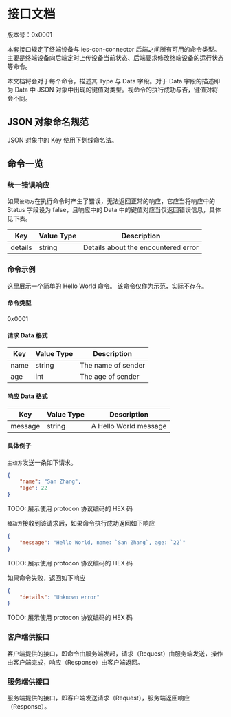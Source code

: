 # 接口文档

版本号：0x0001

本套接口规定了终端设备与 ies-con-connector 后端之间所有可用的命令类型。
主要是终端设备向后端定时上传设备当前状态、后端要求修改终端设备的运行状态等命令。

本文档将会对于每个命令，描述其 Type 与 Data 字段。对于 Data 字段的描述即为 Data 中 JSON 对象中出现的键值对类型。视命令的执行成功与否，键值对将会不同。

## JSON 对象命名规范

JSON 对象中的 Key 使用下划线命名法。

## 命令一览

### 统一错误响应

如果`被动方`在执行命令时产生了错误，无法返回正常的响应，它应当将响应中的 Status 字段设为 false，且响应中的 Data 中的键值对应当仅返回错误信息，具体见下表。

| Key     | Value Type | Description                         |
| ------- | ---------- | ----------------------------------- |
| details | string     | Details about the encountered error |

### 命令示例

这里展示一个简单的 Hello World 命令。
该命令仅作为示范，实际不存在。

#### 命令类型

0x0001

#### 请求 Data 格式

| Key  | Value Type | Description        |
| ---- | ---------- | ------------------ |
| name | string     | The name of sender |
| age  | int        | The age of sender  |

#### 响应 Data 格式

| Key     | Value Type | Description           |
| ------- | ---------- | --------------------- |
| message | string     | A Hello World message |

#### 具体例子

`主动方`发送一条如下请求。

```json
{
    "name": "San Zhang",
    "age": 22
}
```

TODO: 展示使用 protocon 协议编码的 HEX 码

`被动方`接收到该请求后，如果命令执行成功返回如下响应

```json
{
    "message": "Hello World, name: `San Zhang`, age: `22`"
}
```

TODO: 展示使用 protocon 协议编码的 HEX 码

如果命令失败，返回如下响应

```json
{
    "details": "Unknown error"
}
```

TODO: 展示使用 protocon 协议编码的 HEX 码

### 客户端供接口

客户端提供的接口，即命令由服务端发起，请求（Request）由服务端发送，操作由客户端完成，响应（Response）由客户端返回。

### 服务端供接口

服务端提供的接口，即客户端发送请求（Request），服务端返回响应（Response）。
